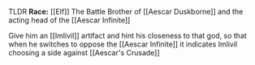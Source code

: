 
TLDR
**Race:** [[Elf]]
The Battle Brother of [[Aescar Duskborne]] and the acting head of the [[Aescar Infinite]]

Give him an [[Imlivil]] artifact and hint his closeness to that god, so that when he switches to oppose the [[Aescar Infinite]] it indicates Imlivil choosing a side against [[Aescar's Crusade]]